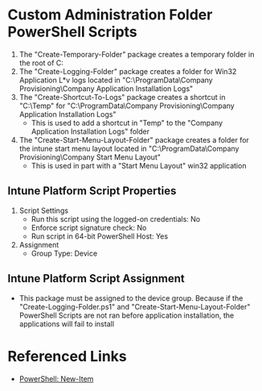 # Custom Administration Folder PowerShell Scripts

1. The "Create-Temporary-Folder" package creates a temporary folder in the root of C:
2. The "Create-Logging-Folder" package creates a folder for Win32 Application L*v logs located in "C:\ProgramData\Company Provisioning\Company Application Installation Logs"
3. The "Create-Shortcut-To-Logs" package creates a shortcut in "C:\Temp" for "C:\ProgramData\Company Provisioning\Company Application Installation Logs"
    + This is used to add a shortcut in "Temp" to the "Company Application Installation Logs" folder
4. The "Create-Start-Menu-Layout-Folder" package creates a folder for the intune start menu layout located in "C:\ProgramData\Company Provisioning\Company Start Menu Layout"
    + This is used in part with a "Start Menu Layout" win32 application

## Intune Platform Script Properties

1. Script Settings 
    * Run this script using the logged-on credentials: No
    * Enforce script signature check: No
    * Run script in 64-bit PowerShell Host: Yes
2. Assignment
    * Group Type: Device

## Intune Platform Script Assignment

* This package must be assigned to the device group. Because if the "Create-Logging-Folder.ps1" and "Create-Start-Menu-Layout-Folder" PowerShell Scripts are not ran before application installation, the applications will fail to install

# Referenced Links

* [PowerShell: New-Item](https://learn.microsoft.com/en-us/powershell/module/microsoft.powershell.management/new-item?view=powershell-7.4)